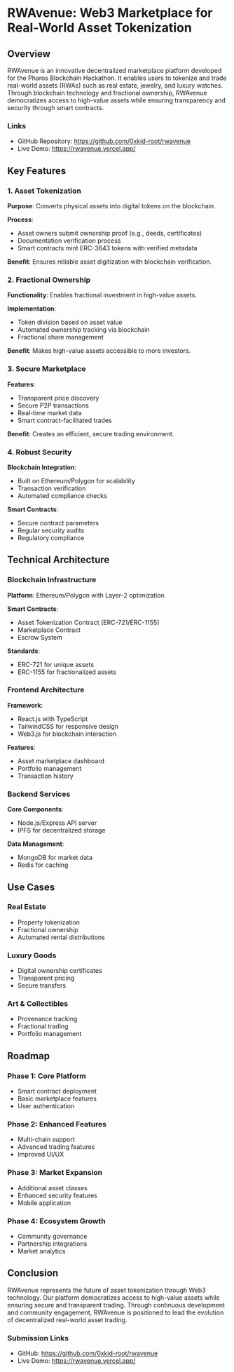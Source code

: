 # RWAvenue: Web3 Marketplace for Real-World Asset Tokenization

## Overview
RWAvenue is an innovative decentralized marketplace platform developed for the Pharos Blockchain Hackathon. It enables users to tokenize and trade real-world assets (RWAs) such as real estate, jewelry, and luxury watches. Through blockchain technology and fractional ownership, RWAvenue democratizes access to high-value assets while ensuring transparency and security through smart contracts.

### Links
- GitHub Repository: https://github.com/0xkid-root/rwavenue
- Live Demo: https://rwavenue.vercel.app/

## Key Features

### 1. Asset Tokenization
**Purpose**: Converts physical assets into digital tokens on the blockchain.

**Process**:
- Asset owners submit ownership proof (e.g., deeds, certificates)
- Documentation verification process
- Smart contracts mint ERC-3643 tokens with verified metadata

**Benefit**: Ensures reliable asset digitization with blockchain verification.

### 2. Fractional Ownership
**Functionality**: Enables fractional investment in high-value assets.

**Implementation**:
- Token division based on asset value
- Automated ownership tracking via blockchain
- Fractional share management

**Benefit**: Makes high-value assets accessible to more investors.

### 3. Secure Marketplace
**Features**:
- Transparent price discovery
- Secure P2P transactions
- Real-time market data
- Smart contract-facilitated trades

**Benefit**: Creates an efficient, secure trading environment.

### 4. Robust Security
**Blockchain Integration**:
- Built on Ethereum/Polygon for scalability
- Transaction verification
- Automated compliance checks

**Smart Contracts**:
- Secure contract parameters
- Regular security audits
- Regulatory compliance

## Technical Architecture

### Blockchain Infrastructure
**Platform**: Ethereum/Polygon with Layer-2 optimization

**Smart Contracts**:
- Asset Tokenization Contract (ERC-721/ERC-1155)
- Marketplace Contract
- Escrow System

**Standards**:
- ERC-721 for unique assets
- ERC-1155 for fractionalized assets

### Frontend Architecture
**Framework**: 
- React.js with TypeScript
- TailwindCSS for responsive design
- Web3.js for blockchain interaction

**Features**:
- Asset marketplace dashboard
- Portfolio management
- Transaction history

### Backend Services
**Core Components**:
- Node.js/Express API server
- IPFS for decentralized storage

**Data Management**:
- MongoDB for market data
- Redis for caching

## Use Cases

### Real Estate
- Property tokenization
- Fractional ownership
- Automated rental distributions

### Luxury Goods
- Digital ownership certificates
- Transparent pricing
- Secure transfers

### Art & Collectibles
- Provenance tracking
- Fractional trading
- Portfolio management

## Roadmap

### Phase 1: Core Platform
- Smart contract deployment
- Basic marketplace features
- User authentication

### Phase 2: Enhanced Features
- Multi-chain support
- Advanced trading features
- Improved UI/UX

### Phase 3: Market Expansion
- Additional asset classes
- Enhanced security features
- Mobile application

### Phase 4: Ecosystem Growth
- Community governance
- Partnership integrations
- Market analytics

## Conclusion
RWAvenue represents the future of asset tokenization through Web3 technology. Our platform democratizes access to high-value assets while ensuring secure and transparent trading. Through continuous development and community engagement, RWAvenue is positioned to lead the evolution of decentralized real-world asset trading.

### Submission Links
- GitHub: https://github.com/0xkid-root/rwavenue
- Live Demo: https://rwavenue.vercel.app/

